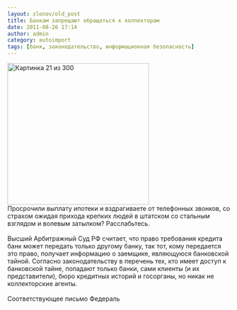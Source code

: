 ```yaml
---
layout: zlonov/old_post
title: Банкам запрещают обращаться к коллекторам
date: 2011-08-26 17:14
author: admin
category: autoimport
tags: [банк, законодательство, информационная безопасность]
---
```

<div dir="ltr" trbidi="on">
<div><img alt="Картинка 21 из 300" height="320" src="https://www.bochkavpechatleniy.com/data/photo/50456/f0971563d367dea7d0891c172bc4bb0e_original.jpg" width="320"/></div>Просрочили выплату ипотеки и вздрагиваете от телефонных звонков, со страхом ожидая прихода крепких людей в штатском со стальным взглядом и волевым затылком? Расслабьтесь.<br /><a name="more"></a><br />Высший Арбитражный Суд РФ считает, что право требования кредита банк может передать только другому банку, так тот, кому передается это право, получает информацию о заемщике, являющуюся банковской тайной. Согласно законодательству в перечень тех, кто имеет доступ к банковской тайне, попадают только банки, сами клиенты (и их представители), бюро кредитных историй и госорганы, но никак не коллекторские агенты.<br /><br />Соответствующее письмо Федераль</div>
